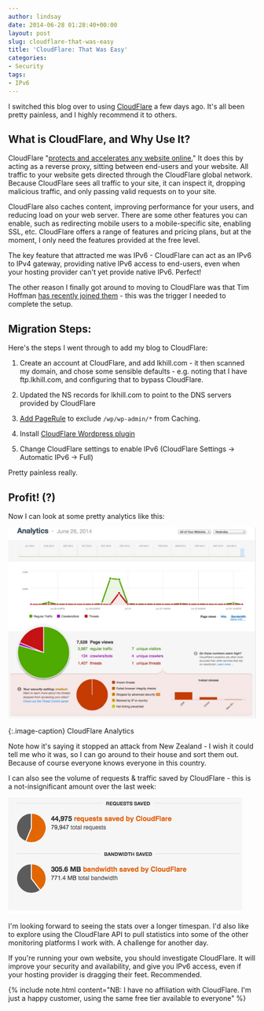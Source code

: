 ```yaml
---
author: lindsay
date: 2014-06-28 01:28:40+00:00
layout: post
slug: cloudflare-that-was-easy
title: 'CloudFlare: That Was Easy'
categories:
- Security
tags:
- IPv6
---
```


I switched this blog over to using [CloudFlare](http://www.cloudflare.com/) a few days ago. It's all been pretty painless, and I highly recommend it to others.



## What is CloudFlare, and Why Use It?



CloudFlare "[protects and accelerates any website online.](https://www.cloudflare.com/overview)" It does this by acting as a reverse proxy, sitting between end-users and your website. All traffic to your website gets directed through the CloudFlare global network. Because CloudFlare sees all traffic to your site, it can inspect it, dropping malicious traffic, and only passing valid requests on to your site.

CloudFlare also caches content, improving performance for your users, and reducing load on your web server. There are some other features you can enable, such as redirecting mobile users to a mobile-specific site, enabling SSL, etc. CloudFlare offers a range of features and pricing plans, but at the moment, I only need the features provided at the free level.

The key feature that attracted me was IPv6 - CloudFlare can act as an IPv6 to IPv4 gateway, providing native IPv6 access to end-users, even when your hosting provider can't yet provide native IPv6. Perfect!

The other reason I finally got around to moving to CloudFlare was that Tim Hoffman [has recently joined them](http://blog.hoff.geek.nz/2014/05/06/cloudflare-san-francisco-and-the-next-chapter-of-life/) - this was the trigger I needed to complete the setup.



## Migration Steps:



Here's the steps I went through to add my blog to CloudFlare:

  1. Create an account at CloudFlare, and add lkhill.com - it then scanned my domain, and chose some sensible defaults - e.g. noting that I have ftp.lkhill.com, and configuring that to bypass CloudFlare.

  2. Updated the NS records for lkhill.com to point to the DNS servers provided by CloudFlare

  3. [Add PageRule](https://support.cloudflare.com/hc/en-us/articles/201717894-Using-CloudFlare-and-WordPress-Five-Easy-First-Steps) to exclude `/wp/wp-admin/*` from Caching.

  4. Install [CloudFlare Wordpress plugin](http://wordpress.org/plugins/cloudflare/)

  5. Change CloudFlare settings to enable IPv6 (CloudFlare Settings -> Automatic IPv6 -> Full)


Pretty painless really.


## Profit! (?)



Now I can look at some pretty analytics like this:

[![CloudFlare Analytics](/assets/2014/06/CloudFlare-Analytics.jpg)](/assets/2014/06/CloudFlare-Analytics.jpg)

{:.image-caption}
CloudFlare Analytics

Note how it's saying it stopped an attack from New Zealand - I wish it could tell me who it was, so I can go around to their house and sort them out. Because of course everyone knows everyone in this country.

I can also see the volume of requests & traffic saved by CloudFlare - this is a not-insignificant amount over the last week:

![CloudFlare Traffic Saved](/assets/2014/06/CloudFlare-Traffic-Saved.png)

I'm looking forward to seeing the stats over a longer timespan. I'd also like to explore using the CloudFlare API to pull statistics into some of the other monitoring platforms I work with. A challenge for another day.

If you're running your own website, you should investigate CloudFlare. It will improve your security and availability, and give you IPv6 access, even if your hosting provider is dragging their feet. Recommended.

{% include note.html content="NB: I have no affiliation with CloudFlare. I'm just a happy customer, using the same free tier available to everyone" %}

